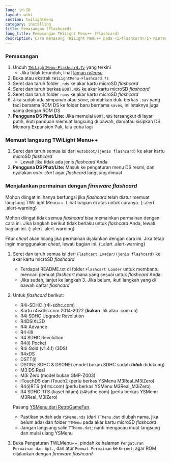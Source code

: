 ```yaml
---
lang: id-ID
layout: wiki
section: twilightmenu
category: installing
title: Pemasangan (Flashcard)
long_title: Pemasangan TWiLight Menu++ (Flashcard)
description: Cara memasang TWiLight Menu++ pada <i>flashcard</i> Nintendo DS
---
```


### Pemasangan
1. Unduh [`TWiLightMenu-Flashcard.7z`](https://github.com/DS-Homebrew/TWiLightMenu/releases/latest/download/TWiLightMenu-Flashcard.7z) yang terkini
   - Jika tidak terunduh, lihat [laman *release*](https://github.com/DS-Homebrew/TWiLightMenu/releases/latest)
1. Buka atau ekstrak `TWiLightMenu-Flashcard.7z`
1. Seret dan taruh folder `_nds` ke akar kartu microSD *flashcard*
1. Seret dan taruh berkas `BOOT.NDS` ke akar kartu microSD *flashcard*
1. Seret dan taruh folder `roms` ke akar kartu microSD *flashcard*
1. Jika sudah ada simpanan atau *save*, pindahkan dulu berkas `.sav` yang tadi bersama ROM DS ke folder baru bernama `saves`, ini letaknya juga sama dengan ROM DS
1. **Pengguna DS Phat/Lite:** Jika memulai `BOOT.NDS` tersangkut di layar putih, ikuti panduan memuat langsung di bawah, dan/atau sisipkan DS Memory Expansion Pak, lalu coba lagi

### Memuat langsung TWiLight Menu++
1. Seret dan taruh semua isi dari `Autoboot/(jenis flashcard)` ke akar kartu microSD *flashcard*
   - Lewati jika tidak ada jenis *flashcard* Anda
1. **Pengguna DS Phat/Lite:** Masuk ke pengaturan menu DS resmi, dan nyalakan *auto-start* agar *flashcard* langsung dimuat

### Menjalankan permainan dengan *firmware flashcard*

Mohon diingat ini hanya berfungsi jika *flashcard* telah diatur memuat langsung TWiLight Menu++. Lihat bagian di atas untuk caranya.
{:.alert .alert-warning}

Mohon diingat tidak semua *flashcard* bisa memainkan permainan dengan cara ini. Jika langkah berikut tidak berlaku untuk *flashcard* Anda, lewati bagian ini.
{:.alert .alert-warning}

Fitur *cheat* akan hilang jika permainan dijalankan dengan cara ini. Jika tetap ingin menggunakan *cheat*, lewati bagian ini.
{:.alert .alert-warning}

1. Seret dan taruh semua isi dari `Flashcart Loader/(jenis flashcard)` ke akar kartu microSD *flashcard*
   - Terdapat README.txt di folder `Flashcart Loader` untuk membantu mencari pemuat *flashcart* mana yang sesuai untuk *flashcard* Anda.
   - Jika sudah, lanjut ke langkah 3. Jika belum, ikuti langkah yang di bawah daftar *flashcard*

1. Untuk *flashcard* berikut:
   - R4i-SDHC (r4i-sdhc.com)
   - Kartu r4isdhc.com 2014-2022 (**bukan** .hk atau .com.cn)
   - R4i SDHC Upgrade Revolution
   - R4DSiXL3D
   - R4i Advance
   - R4-IIIi
   - R4 SDHC Revolution
   - R4(i) Pocket
   - R4i Gold (v1.4.1) (3DS)
   - R4xDS
   - DSTT(i)
   - DSONE SDHC & DSONEi (model bukan SDHC sudah ***tidak*** didukung)
   - M3 DS Real
   - M3i Zero (model bukan GMP-Z003)
   - iTouchDS dan iTouch2 (perlu berkas YSMenu M3Real_M3iZero)
   - R4(i)RTS (r4rts.com) (perlu berkas YSMenu M3Real_M3iZero)
   - R4 SDHC RTS (kaset hitam) (r4isdhc.com) (perlu berkas YSMenu M3Real_M3iZero)

   Pasang [YSMenu dari RetroGameFan](https://gbatemp.net/download/35737/).
      - Pastikan sudah ada `YSMenu.nds` (dari `TTMenu.dat` diubah nama, jika belum ada) dan folder `TTMenu` pada akar kartu microSD *flashcard*
      - Jangan langsung salin `TTMenu.dat`; nanti mengacau muat langsung dan mulai ulang YSMenu
1. Buka Pengaturan TWLMenu++, pindah ke halaman `Pengaturan Permainan dan Apl.`, dan atur `Pemuat Permainan` ke `Kernel`, agar ROM dijalankan dengan *firmware flashcard*
